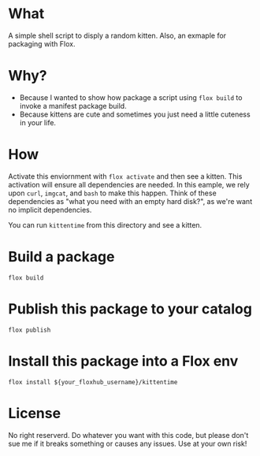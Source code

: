 
# What

A simple shell script to disply a random kitten. Also, an exmaple for packaging with Flox.

# Why? 

  * Because I wanted to show how package a script using `flox build` to invoke a manifest package build.
  * Because kittens are cute and sometimes you just need a little cuteness in your life.

# How

Activate this enviornment with `flox activate` and then see a kitten. This activation will ensure all dependencies are needed. In this eample, we rely upon `curl`, `imgcat`, and `bash` to make this happen. Think of these dependencies as "what you need with an empty hard disk?", as we're want no implicit dependencies.

You can run `kittentime` from this directory and see a kitten.

# Build a package


`flox build`

# Publish this package to your catalog


`flox publish`


# Install this package into a Flox env

`flox install ${your_floxhub_username}/kittentime`

# License

No right reserverd. Do whatever you want with this code, but please don't sue
me if it breaks something or causes any issues. Use at your own risk!

